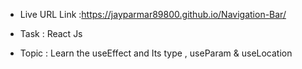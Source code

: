 - Live URL Link :https://jayparmar89800.github.io/Navigation-Bar/

 * Task : React Js 

 - Topic : Learn the  useEffect and Its type , useParam & useLocation  
 
